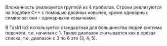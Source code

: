 Вложенность реализуется группой из 4 пробелов.
Строки реализуются на подобие C++ с помощью двойных ковычек, кроме одинарных символов: они - одинарными ковычками.

В Task1 lb2 используется стандартная для большинства людей система подсчёта, т.е. начиная с 1. Также диапазон считывается как в срезах списка, т.е. диапазон с 3 по 6 это (3, 4, 5).